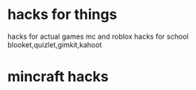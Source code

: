 # hacks for things
 hacks for actual games mc and roblox hacks for school blooket,quizlet,gimkit,kahoot
# mincraft hacks
